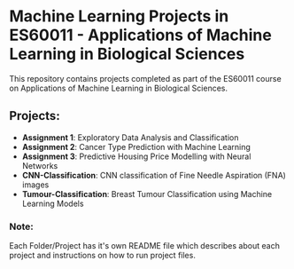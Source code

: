 # Machine Learning Projects in ES60011 - Applications of Machine Learning in Biological Sciences
This repository contains projects completed as part of the ES60011 course on Applications of Machine Learning in Biological Sciences.

## Projects:
- **Assignment 1**: Exploratory Data Analysis and Classification
- **Assignment 2**: Cancer Type Prediction with Machine Learning
- **Assignment 3**: Predictive Housing Price Modelling with Neural Networks
- **CNN-Classification**: CNN classification of Fine Needle Aspiration (FNA) images
- **Tumour-Classification**: Breast Tumour Classification using Machine Learning Models

### Note:
Each Folder/Project has it's own README file which describes about each project and instructions on how to run project files.

